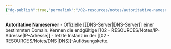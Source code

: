 ```yaml
---
{"dg-publish":true,"permalink":"/02-resources/notes/autoritative-nameserver/","tags":["informatik/netzwerk/dns/endgültig","domain/verantwortlich","informatik/netzwerk/dns"],"noteIcon":"","updated":"2025-09-10T16:35:08.862+02:00"}
---
```



**Autoritative Nameserver** - Offizielle [[DNS-Server\|DNS-Server]] einer bestimmten Domain.
Kennen die endgültige [[02 - RESOURCES/Notes/IP-Adresse\|IP-Adresse]] - letzte Instanz in der [[02 - RESOURCES/Notes/DNS\|DNS]]-Auflösungskette.